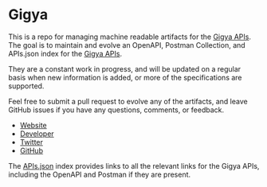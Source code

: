 # GigyaThis is a repo for managing machine readable artifacts for the [Gigya APIs](http://gigya.com/). The goal is to maintain and evolve an OpenAPI, Postman Collection, and APIs.json index for the [Gigya APIs](http://gigya.com/).They are a constant work in progress, and will be updated on a regular basis when new information is added, or more of the specifications are supported.Feel free to submit a pull request to evolve any of the artifacts, and leave GitHub issues if you have any questions, comments, or feedback.- [Website](http://gigya.com/)- [Developer](http://gigya.com/)- [Twitter](https://twitter.com/Gigya)- [GitHub](https://github.com/gigya)The [APIs.json](https://github.com/api-evangelist/gigya/blob/master/apis.json) index provides links to all the relevant links for the Gigya APIs, including the OpenAPI and Postman if they are present.